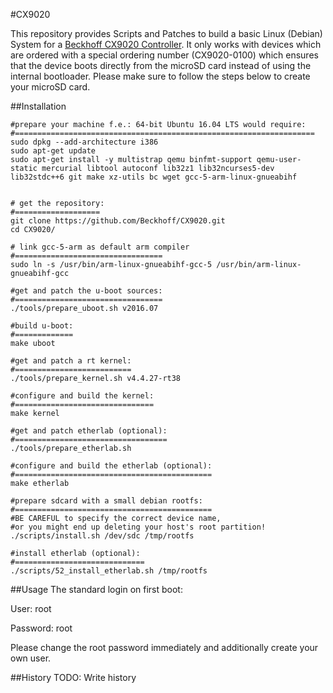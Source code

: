 #CX9020

This repository provides Scripts and Patches to build a basic Linux (Debian) System for a [Beckhoff CX9020 Controller](https://www.beckhoff.com/default.asp?embedded_pc/cx9020.htm).
It only works with devices which are ordered with a special ordering number (CX9020-0100) which ensures that the device boots directly from the microSD card instead of using the internal bootloader.
Please make sure to follow the steps below to create your microSD card.

##Installation
```
#prepare your machine f.e.: 64-bit Ubuntu 16.04 LTS would require:
#===================================================================
sudo dpkg --add-architecture i386
sudo apt-get update
sudo apt-get install -y multistrap qemu binfmt-support qemu-user-static mercurial libtool autoconf lib32z1 lib32ncurses5-dev lib32stdc++6 git make xz-utils bc wget gcc-5-arm-linux-gnueabihf


# get the repository:
#===================
git clone https://github.com/Beckhoff/CX9020.git
cd CX9020/

# link gcc-5-arm as default arm compiler
#=================================
sudo ln -s /usr/bin/arm-linux-gnueabihf-gcc-5 /usr/bin/arm-linux-gnueabihf-gcc

#get and patch the u-boot sources:
#=================================
./tools/prepare_uboot.sh v2016.07

#build u-boot:
#=============
make uboot

#get and patch a rt kernel:
#==========================
./tools/prepare_kernel.sh v4.4.27-rt38

#configure and build the kernel:
#===============================
make kernel

#get and patch etherlab (optional):
#==================================
./tools/prepare_etherlab.sh

#configure and build the etherlab (optional):
#============================================
make etherlab

#prepare sdcard with a small debian rootfs:
#============================================
#BE CAREFUL to specify the correct device name,
#or you might end up deleting your host's root partition!
./scripts/install.sh /dev/sdc /tmp/rootfs

#install etherlab (optional):
#=============================
./scripts/52_install_etherlab.sh /tmp/rootfs
```
##Usage
The standard login on first boot:

User:     root

Password: root

Please change the root password immediately and additionally create your own user.

##History
TODO: Write history
